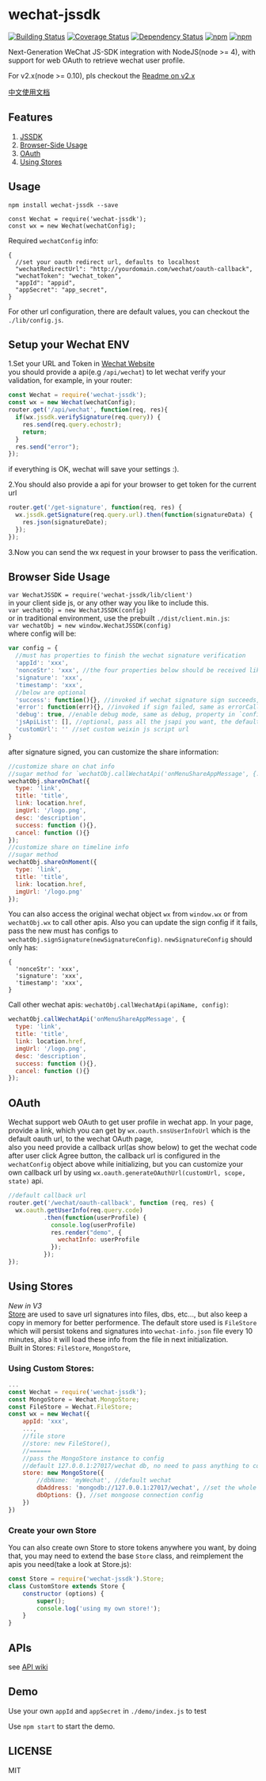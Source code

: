 # wechat-jssdk
[![Building Status](https://travis-ci.org/JasonBoy/wechat-jssdk.svg?branch=master)](https://travis-ci.org/JasonBoy/wechat-jssdk)
[![Coverage Status](https://coveralls.io/repos/github/JasonBoy/wechat-jssdk/badge.svg?branch=master)](https://coveralls.io/github/JasonBoy/wechat-jssdk?branch=master)
[![Dependency Status](https://david-dm.org/JasonBoy/wechat-jssdk.svg)](https://david-dm.org/JasonBoy/wechat-jssdk)
[![npm](https://img.shields.io/npm/v/wechat-jssdk.svg)](https://www.npmjs.com/package/wechat-jssdk)
[![npm](https://img.shields.io/npm/l/wechat-jssdk.svg)](https://www.npmjs.com/package/wechat-jssdk)


Next-Generation WeChat JS-SDK integration with NodeJS(node >= 4),
with support for web OAuth to retrieve wechat user profile.

For v2.x(node >= 0.10), pls checkout the [Readme on v2.x](https://github.com/JasonBoy/wechat-jssdk/tree/2.x)

[中文使用文档](https://github.com/JasonBoy/wechat-jssdk/wiki/%E4%B8%AD%E6%96%87%E4%BD%BF%E7%94%A8%E6%96%87%E6%A1%A3)

## Features

  1. [JSSDK](#setup-your-wechat-env)
  1. [Browser-Side Usage](#browser-side-usage)
  1. [OAuth](#oauth)
  1. [Using Stores](#using-stores)

## Usage

`npm install wechat-jssdk --save`  

```
const Wechat = require('wechat-jssdk');
const wx = new Wechat(wechatConfig);
```

Required `wechatConfig` info:  

```
{
  //set your oauth redirect url, defaults to localhost
  "wechatRedirectUrl": "http://yourdomain.com/wechat/oauth-callback",
  "wechatToken": "wechat_token",
  "appId": "appid",
  "appSecret": "app_secret",
}
```

For other url configuration, there are default values, you can checkout the `./lib/config.js`.

## Setup your Wechat ENV  
1.Set your URL and Token in [Wechat Website](https://mp.weixin.qq.com)  
  you should provide a api(e.g `/api/wechat`) to let wechat verify your validation,
  for example, in your router:

  ```javascript
  const Wechat = require('wechat-jssdk');
  const wx = new Wechat(wechatConfig);
  router.get('/api/wechat', function(req, res){
    if(wx.jssdk.verifySignature(req.query)) {
      res.send(req.query.echostr);
      return;
    }
    res.send("error");
  });
  ```
  if everything is OK, wechat will save your settings :).

2.You should also provide a api for your browser to get token for the current url  

  ```javascript
  router.get('/get-signature', function(req, res) {
    wx.jssdk.getSignature(req.query.url).then(function(signatureData) {
      res.json(signatureDate);
    });  
  });
  ```
3.Now you can send the wx request in your browser to pass the verification.


## Browser Side Usage
`var WechatJSSDK = require('wechat-jssdk/lib/client')`  
in your client side js, or any other way you like to include this.  
`var wechatObj = new WechatJSSDK(config)`  
or in traditional environment, use the prebuilt `./dist/client.min.js`:  
`var wechatObj = new window.WechatJSSDK(config)`  
where config will be:

```javascript
var config = {
  //must has properties to finish the wechat signature verification
  'appId': 'xxx',
  'nonceStr': 'xxx', //the four properties below should be received like api '/get-signature' above
  'signature': 'xxx',
  'timestamp': 'xxx',
  //below are optional
  'success': function(){}, //invoked if wechat signature sign succeeds, same as successCallback
  'error': function(err){}, //invoked if sign failed, same as errorCallback
  'debug': true, //enable debug mode, same as debug, property in `config` object has higher priority
  'jsApiList': [], //optional, pass all the jsapi you want, the default will be ['onMenuShareTimeline', 'onMenuShareAppMessage']
  'customUrl': '' //set custom weixin js script url
}
```
after signature signed, you can customize the share information:  

```javascript
//customize share on chat info
//sugar method for `wechatObj.callWechatApi('onMenuShareAppMessage', {...})`
wechatObj.shareOnChat({
  type: 'link',
  title: 'title',
  link: location.href,
  imgUrl: '/logo.png',
  desc: 'description',
  success: function (){},
  cancel: function (){}
});
//customize share on timeline info
//sugar method
wechatObj.shareOnMoment({
  type: 'link',
  title: 'title',
  link: location.href,
  imgUrl: '/logo.png'
});
```
You can also access the original wechat object `wx` from `window.wx` or from `wechatObj.wx` to call other apis.
Also you can update the sign config if it fails, pass the new must has configs to `wechatObj.signSignature(newSignatureConfig)`.
`newSignatureConfig` should only has:
```
{
  'nonceStr': 'xxx',
  'signature': 'xxx',
  'timestamp': 'xxx',
}
```

Call other wechat apis: `wechatObj.callWechatApi(apiName, config)`:

```javascript
wechatObj.callWechatApi('onMenuShareAppMessage', {
  type: 'link',
  title: 'title',
  link: location.href,
  imgUrl: '/logo.png',
  desc: 'description',
  success: function (){},
  cancel: function (){}
});
```

## OAuth
Wechat support web OAuth to get user profile in wechat app.
In your page, provide a link, which you can get by `wx.oauth.snsUserInfoUrl` which is the default oauth url, to the wechat OAuth page,  
also you need provide a callback url(as show below) to get the wechat code after user click Agree button, the callback url is configured in the `wechatConfig` object above while initializing,
but you can customize your own callback url by using `wx.oauth.generateOAuthUrl(customUrl, scope, state)` api.
```javascript
//default callback url
router.get('/wechat/oauth-callback', function (req, res) {
  wx.oauth.getUserInfo(req.query.code)
          .then(function(userProfile) {
            console.log(userProfile)
            res.render("demo", {
              wechatInfo: userProfile
            });
          });
});
```

## Using Stores

*New in V3*  
[Store](https://github.com/JasonBoy/wechat-jssdk/wiki/Store) are used to save url signatures into files, dbs, etc..., but also keep a copy in memory for better performence.
The default store used is `FileStore` which will persist tokens and signatures into `wechat-info.json` file every 10 minutes, also it will load these info from the file in next initialization.  
Built in Stores: `FileStore`, `MongoStore`,  
### Using Custom Stores:

```javascript
...
const Wechat = require('wechat-jssdk');
const MongoStore = Wechat.MongoStore;
const FileStore = Wechat.FileStore;
const wx = new Wechat({
	appId: 'xxx',
	...,
	//file store
	//store: new FileStore(),
	//======
	//pass the MongoStore instance to config
	//default 127.0.0.1:27017/wechat db, no need to pass anything to constructor
	store: new MongoStore({
		//dbName: 'myWechat', //default wechat
		dbAddress: 'mongodb://127.0.0.1:27017/wechat', //set the whole connection uri by yourself
		dbOptions: {}, //set mongoose connection config
	})
})

```

### Create your own Store

You can also create own Store to store tokens anywhere you want, by doing that, you may need to extend the base `Store` class, and reimplement the apis you need(take a look at Store.js):

```javascript
const Store = require('wechat-jssdk').Store;
class CustomStore extends Store {
	constructor (options) {
		super();
		console.log('using my own store!');
	}
}
```

## APIs
see [API wiki](https://github.com/JasonBoy/wechat-jssdk/wiki/API)

## Demo

Use your own `appId` and `appSecret` in `./demo/index.js` to test

Use `npm start` to start the demo.

## LICENSE

MIT
